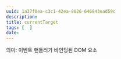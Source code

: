 ```yaml
---
uuid: 1a37f0ea-c3c1-42ea-8026-646843ead59c
description: 
title: currentTarget
tags: [  ]
date: 
---
```




의미: 이벤트 핸들러가 바인딩된 DOM 요소